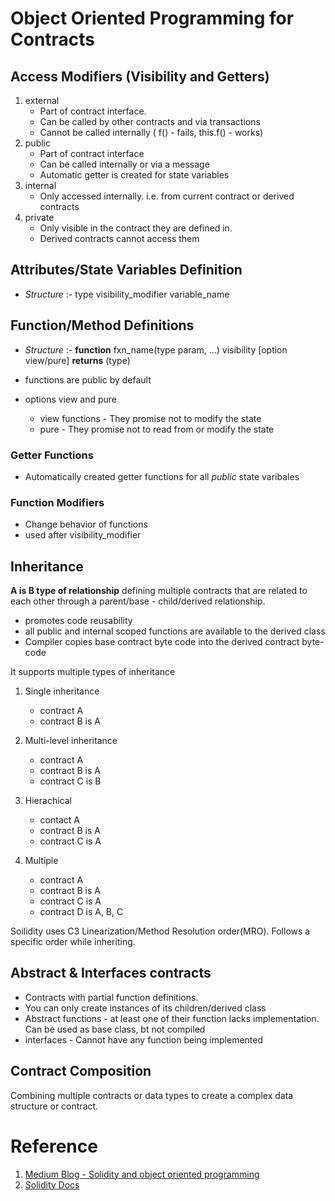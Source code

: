 # Object Oriented Programming for Contracts

## Access Modifiers (Visibility and Getters)
1. external
    - Part of contract interface.
    - Can be called by other contracts and via transactions
    - Cannot be called internally ( f() - fails, this.f() - works)
2. public
    - Part of contract interface
    - Can be called internally or via a message
    - Automatic getter is created for state variables
3. internal
    - Only accessed internally. i.e. from current contract or derived contracts
4. private
    - Only visible in the contract they are defined in.
    - Derived contracts cannot access them

## Attributes/State Variables Definition
- *Structure* :- type visibility_modifier variable_name

## Function/Method Definitions
- *Structure* :- __function__ fxn_name(type param, ...) visibility [option view/pure] __returns__ (type)

- functions are public by default
- options view and pure
    * view functions - They promise not to modify the state
    * pure - They promise not to read from or modify the state

### Getter Functions
- Automatically created getter functions for all *public* state varibales

### Function Modifiers
- Change behavior of functions
- used after visibility_modifier

## Inheritance
**A is B type of relationship** defining multiple contracts that are related to each other through a parent/base  - child/derived relationship.

- promotes code reusability
- all public and internal scoped functions are available to the derived class
- Compiler copies base contract byte code into the derived contract byte-code

It supports multiple types of inheritance

1. Single inheritance
    - contract A
    - contract B is A

2. Multi-level inheritance
    - contract A
    - contract B is A
    - contract C is B

3. Hierachical
    - contact A
    - contract B is A
    - contract C is A

4. Multiple
    - contract A
    - contract B is A
    - contract C is A
    - contract D is A, B, C

Soilidity uses C3 Linearization/Method Resolution order(MRO). Follows a specific order while inheriting.

## Abstract & Interfaces contracts
- Contracts with partial function definitions.
- You can only create instances of its children/derived class
- Abstract functions - at least one of their function lacks implementation. Can be used as base class, bt not compiled
- interfaces - Cannot have any function being implemented

## Contract Composition
Combining multiple contracts or data types to create a complex data structure or contract.


# Reference
1. [Medium Blog - Solidity and object oriented programming](https://medium.com/coinmonks/solidity-and-object-oriented-programming-oop-191f8deb8316)
2. [Solidity Docs](http://solidity.readthedocs.io/en/v0.4.24/contracts.html)



